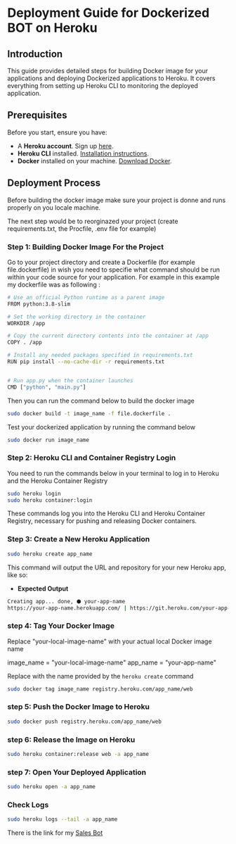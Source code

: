 # Deployment Guide for Dockerized BOT on Heroku

## Introduction
This guide provides detailed steps for building Docker image for your applications and deploying Dockerized applications to Heroku. It covers everything from setting up Heroku CLI to monitoring the deployed application.

## Prerequisites
Before you start, ensure you have:
- A **Heroku account**. Sign up [here](https://signup.heroku.com/).
- **Heroku CLI** installed. [Installation instructions](https://devcenter.heroku.com/articles/heroku-cli).
- **Docker** installed on your machine. [Download Docker](https://docs.docker.com/get-docker/).

## Deployment Process

Before building the docker image make sure your project is donne and runs properly on you locale machine.

The next step would be to reorginazed your project (create requirements.txt, the Procfile, .env file for example) 

### Step 1: Building Docker Image For the Project

Go to your project directory and create a Dockerfile (for example file.dockerfile) in wish you need to specifie what command should be run within your code source for your application.
For example in this example my dockerfile was as following :

```bash
# Use an official Python runtime as a parent image
FROM python:3.8-slim

# Set the working directory in the container
WORKDIR /app

# Copy the current directory contents into the container at /app
COPY . /app

# Install any needed packages specified in requirements.txt
RUN pip install --no-cache-dir -r requirements.txt


# Run app.py when the container launches
CMD ["python", "main.py"]

```

Then you can run the command below to build the docker image
```bash
sudo docker build -t image_name -f file.dockerfile .

```
Test your dockerized application by running the command below

```bash
sudo docker run image_name
```

### Step 2: Heroku CLI and Container Registry Login

You need to run the commands below in your terminal to log in to Heroku and the Heroku Container Registry

```bash
sudo heroku login
sudo heroku container:login
```

These commands log you into the Heroku CLI and Heroku Container Registry, necessary for pushing and releasing Docker containers.

### Step 3: Create a New Heroku Application


```bash
sudo heroku create app_name
```

This command will output the URL and repository for your new Heroku app, like so:

- **Expected Output**

```bash
Creating app... done, ⬢ your-app-name
https://your-app-name.herokuapp.com/ | https://git.heroku.com/your-app-name.git
```

### step 4: Tag Your Docker Image

Replace "your-local-image-name" with your actual local Docker image name

image_name = "your-local-image-name"
app_name = "your-app-name"  

Replace with the name provided by the `heroku create` command

```bash
sudo docker tag image_name registry.heroku.com/app_name/web
```

### step 5: Push the Docker Image to Heroku

```bash
sudo docker push registry.heroku.com/app_name/web
```

### step 6: Release the Image on Heroku

```bash
sudo heroku container:release web -a app_name
```
### step 7: Open Your Deployed Application

```bash
sudo heroku open -a app_name
```

### Check Logs

```bash
sudo heroku logs --tail -a app_name
```
There is the link for my [Sales Bot](https://moosach-b33cdda8a16a.herokuapp.com/)
